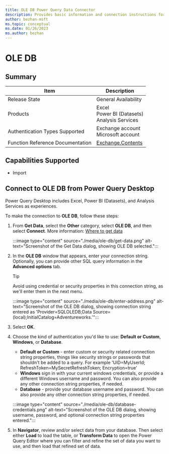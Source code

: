 ```yaml
---
title: OLE DB Power Query Data Connector
description: Provides basic information and connection instructions for the OLE DB connector.
author: bezhan-msft
ms.topic: conceptual
ms.date: 01/26/2023
ms.author: bezhan
---
```


# OLE DB

## Summary

| Item | Description |
| ------- | ---------- |
| Release State | General Availability |
| Products | Excel <br/> Power BI (Datasets)<br/> Analysis Services |
| Authentication Types Supported | Exchange account<br/>Microsoft account |
| Function Reference Documentation | [Exchange.Contents](/powerquery-m/exchange-contents) |

## Capabilities Supported

- Import

## Connect to OLE DB from Power Query Desktop

Power Query Desktop includes Excel, Power BI (Datasets), and Analysis Services as experiences.

To make the connection to **OLE DB**, follow these steps:

1. From **Get Data**, select the **Other** category, select **OLE DB**, and then select **Connect**. More information: [Where to get data](../where-to-get-data.md)

   :::image type="content" source="./media/ole-db/get-data.png" alt-text="Screenshot of the Get Data dialog, showing OLE DB selected.":::

1. In the **OLE DB** window that appears, enter your connection string. Optionally, you can provide other SQL query information in the **Advanced options** tab.

   >[!TIP]
   > Avoid using credential or security properties in this connection string, as we'll enter them in the next menu.

   :::image type="content" source="./media/ole-db/enter-address.png" alt-text="Screenshot of the OLE DB dialog, showing connection string entered as 'Provider=SQLOLEDB;Data Source=(local);InitialCatalog=Adventureworks.'":::

1. Select **OK**.

1. Choose the kind of authentication you'd like to use: **Default or Custom**, **Windows**, or **Database**.

   - **Default or Custom** - enter custom or security related connection string properties, things like security strings or passwords that shouldn't be added to a query. For example 'UID=MyUserId; RefreshToken=MySecretRefreshToken; Encryption=true'
   - **Windows** sign in with your current windows credentials, or provide a different Windows username and password. You can also provide any other connection string properties, if needed.
   - **Database** - provide your database username and password. You can also provide any other connection string properties, if needed.

   :::image type="content" source="./media/ole-db/database-credentials.png" alt-text="Screenshot of the OLE DB dialog, showing username, password, and optional connection string properties entered.":::

1. In **Navigator**, review and/or select data from your database. Then select either **Load** to load the table, or **Transform Data** to open the Power Query Editor where you can filter and refine the set of data you want to use, and then load that refined set of data.

